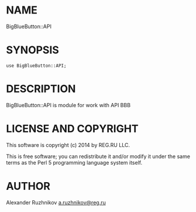 # NAME

BigBlueButton::API

# SYNOPSIS

    use BigBlueButton::API;

# DESCRIPTION

BigBlueButton::API is module for work with API BBB

# LICENSE AND COPYRIGHT

This software is copyright (c) 2014 by REG.RU LLC.

This is free software; you can redistribute it and/or modify it under
the same terms as the Perl 5 programming language system itself.

# AUTHOR

Alexander Ruzhnikov <a.ruzhnikov@reg.ru>
